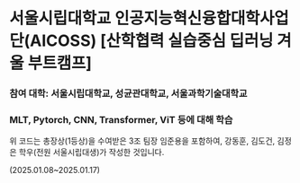 # 서울시립대학교 인공지능혁신융합대학사업단(AICOSS) [산학협력 실습중심 딥러닝 겨울 부트캠프]
### 참여 대학: 서울시립대학교, 성균관대학교, 서울과학기술대학교   

### MLT, Pytorch, CNN, Transformer, ViT 등에 대해 학습   

위 코드는 총장상(1등상)을 수여받은 3조 팀장 임준용을 포함하여, 강동훈, 김도건, 김정은 학우(전원 서울시립대생)가 작성한 것입니다.   

(2025.01.08~2025.01.17)
